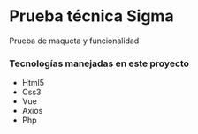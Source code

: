 # Prueba técnica Sigma

Prueba de maqueta y funcionalidad

### Tecnologías manejadas en este proyecto

- Html5
- Css3
- Vue
- Axios
- Php
